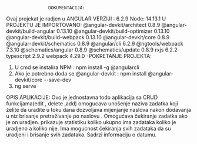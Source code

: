                     DOKUMENTACIJA:
Ovaj projekat je radjen u ANGULAR VERZIJI : 6.2.9
Node: 14.13.1
U PROJEKTU JE IMPORTOVANO:
@angular-devkit/architect         0.8.9
@angular-devkit/build-angular     0.13.10
@angular-devkit/build-optimizer   0.13.10
@angular-devkit/build-webpack     0.13.10
@angular-devkit/core              0.8.9
@angular-devkit/schematics        0.8.9
@angular/cli                      6.2.9
@ngtools/webpack                  7.3.10
@schematics/angular               0.8.9
@schematics/update                0.8.9
rxjs                              6.2.2
typescript                        2.9.2
webpack                           4.29.0
-POKRETANJE PROJEKTA:
1. U cmd se instalira NPM : npm install -g @angularcli 
2. Ako je potrebno doda se @angular-devkit : npm install @angular-devkit/core --save-dev
3. ng serve

OPIS APLIKACIJE:
Ovo je jednostavna todo aplikacija sa CRUD funkcijama(edit , delete ,add) omogucava unošenje naziva zadatka koji želite da uradite u toku dana dozvoljava mijenjanje naslova nakon dodavanja u niz brisanje pretraživanje po naslovu .
Omogućava čekiranje zadatka ako je on uradjen.
prikazuje statistiku koliko ukupno ima zadataka koliko je uradjeno a koliko nije.
Ima mogucnost čekiranja svih zadataka da su uradjeni i brisanje svih zadataka. 
Sadrzi informaciju o datumu.

